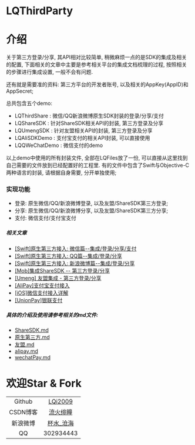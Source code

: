 # LQThirdParty
# 介绍
关于第三方登录/分享, 其API相对比较简单, 稍微麻烦一点的是SDK的集成及相关的配置, 下面相关的文章中主要是参考相关平台的集成文档梳理的过程, 按照相关的步骤进行集成设置, 一般不会有问题.

还有就是需要准的资料: 第三方平台的开发者账号, 以及相关的AppKey(AppID)和AppSecret;

总共包含五个demo:
- LQThirdShare : 微信/QQ新浪微博原生SDK封装的登录/分享/支付
- LQShareSDK : 针对ShareSDK相关API的封装, 第三方登录及分享
- LQUmengSDK : 针对友盟相关API的封装, 第三方登录及分享
- LQAliSDKDemo : 支付宝支付的相关API封装, 可以直接使用
- LQQWeChatDemo : 微信支付的demo

以上demo中使用的所有封装文件, 全部在LQFiles放了一份, 可以直接从这里找到自己需要的文件放到已经配置好的工程里. 有的文件中包含了Swift与Objective-C两种语言的封装, 请根据自身需要, 分开单独使用;

### 实现功能
- 登录: 原生微信/QQ/新浪微博登录, 以及友盟/ShareSDK第三方登录;
- 分享: 原生微信/QQ/新浪微博分享, 以及友盟/ShareSDK第三方分享;
- 支付: 微信支付/支付宝支付

##### 相关文章
- [[Swift]原生第三方接入: 微信篇--集成/登录/分享/支付](http://www.jianshu.com/p/1b744a97e63d)
- [[Swift]原生第三方接入: QQ篇--集成/登录/分享](http://www.jianshu.com/p/c8db82d27b11)
- [[Swift]原生第三方接入: 新浪微博篇--集成/登录/分享](http://www.jianshu.com/p/5a468f60c111)
- [[Mob]集成ShareSDK -- 第三方登录/分享](http://www.jianshu.com/p/f460c3d73b7e)
- [[Umeng] 友盟集成 - 第三方登录/分享](http://www.jianshu.com/p/9e0c35933e99)
- [[AliPay]支付宝支付接入](http://www.jianshu.com/p/5d59c80ef916)
- [[iOS]微信支付接入详解](http://www.jianshu.com/p/a92082b26fd9)
- [[UnionPay]银联支付](https://www.jianshu.com/p/51f93eff3231)

##### 具体的介绍及使用请参考相关的md文件:
- [ShareSDK.md](https://github.com/LQi2009/LQThirdParty/blob/master/ShareSDK.md)
- [原生第三方.md](https://github.com/LQi2009/LQThirdParty/blob/master/原生第三方.md)
- [友盟.md](https://github.com/LQi2009/LQThirdParty/blob/master/友盟.md)
- [alipay.md](https://github.com/LQi2009/LQThirdParty/blob/master/alipay.md)
- [wechatPay.md](https://github.com/LQi2009/LQThirdParty/blob/master/wechatPay.md)

# 欢迎Star & Fork

|||
|:----:|:----:|
|Github|[LQi2009](https://github.com/LQi2009)|
|CSDN博客|[流火绯瞳](http://blog.csdn.net/lqq200912408)|
|新浪微博|[杯水_沧海](http://www.weibo.com/u/2425045492/home)|
|QQ|302934443|



